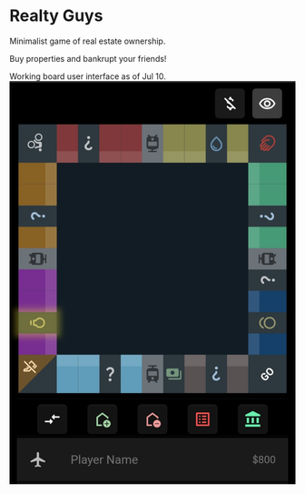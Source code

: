 # Realty Guys
 Minimalist game of real estate ownership.
 
 Buy properties and bankrupt your friends!

Working board user interface as of Jul 10.
![board](lib/assets/board.jpg)
